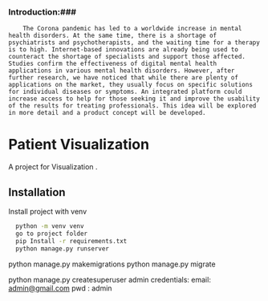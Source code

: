 ### Introduction:###
        The Corona pandemic has led to a worldwide increase in mental health disorders. At the same time, there is a shortage of psychiatrists and psychotherapists, and the waiting time for a therapy is to high. Internet-based innovations are already being used to counteract the shortage of specialists and support those affected. Studies confirm the effectiveness of digital mental health applications in various mental health disorders. However, after further research, we have noticed that while there are plenty of applications on the market, they usually focus on specific solutions for individual diseases or symptoms. An integrated platform could increase access to help for those seeking it and improve the usability of the results for treating professionals. This idea will be explored in more detail and a product concept will be developed.

# Patient Visualization

A project for Visualization .



## Installation

Install project with venv

```bash
  python -m venv venv
  go to project folder
  pip Install -r requirements.txt
  python manage.py runserver
```
    
python manage.py makemigrations
python manage.py migrate

python manage.py createsuperuser
admin credentials:
email: admin@gmail.com
pwd : admin
